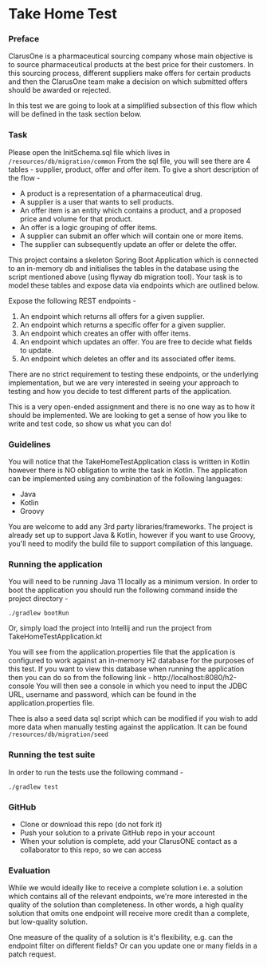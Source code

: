 # Take Home Test

### Preface

ClarusOne is a pharmaceutical sourcing company whose main objective is to source pharmaceutical products at the best price for their customers. 
In this sourcing process, different suppliers make offers for certain products and then the ClarusOne team make a decision on which submitted offers should be awarded or rejected. 

In this test we are going to look at a simplified subsection of this flow which will be defined in the task section below. 

### Task

Please open the InitSchema.sql file which lives in `/resources/db/migration/common`
From the sql file, you will see there are 4 tables - supplier, product, offer and offer item.
To give a short description of the flow -
- A product is a representation of a pharmaceutical drug.
- A supplier is a user that wants to sell products.
- An offer item is an entity which contains a product, and a proposed price and volume for that product.
- An offer is a logic grouping of offer items.
- A supplier can submit an offer which will contain one or more items.
- The supplier can subsequently update an offer or delete the offer.

This project contains a skeleton Spring Boot Application which is connected to an in-memory db and initialises the tables in the database using the script mentioned above (using flyway db migration tool). Your task is to model these tables and expose data via endpoints which are outlined below.

Expose the following REST endpoints - 

1. An endpoint which returns all offers for a given supplier.
2. An endpoint which returns a specific offer for a given supplier.
3. An endpoint which creates an offer with offer items.
4. An endpoint which updates an offer. You are free to decide what fields to update.
5. An endpoint which deletes an offer and its associated offer items.

There are no strict requirement to testing these endpoints, or the underlying implementation, but we are very interested in seeing your approach to testing and how you decide to test different parts of the application.

This is a very open-ended assignment and there is no one way as to how it should be implemented.
We are looking to get a sense of how you like to write and test code, so show us what you can do! 

### Guidelines
You will notice that the TakeHomeTestApplication class is written in Kotlin however there is NO obligation to write the task in Kotlin.
The application can be implemented using any combination of the following languages:

- Java
- Kotlin
- Groovy

You are welcome to add any 3rd party libraries/frameworks. The project is already set up to support Java & Kotlin, however if you want to use Groovy, you'll need to modify the build file to support compilation of this language.

### Running the application

You will need to be running Java 11 locally as a minimum version.
In order to boot the application you should run the following command inside the project directory - 

```shell script
./gradlew bootRun
```

Or, simply load the project into Intellij and run the project from TakeHomeTestApplication.kt

You will see from the application.properties file that the application is configured to work against an in-memory H2 database for the purposes of this test.
If you want to view this database when running the application then you can do so from the following link - http://localhost:8080/h2-console
You will then see a console in which you need to input the JDBC URL, username and password, which can be found in the application.properties file. 

Thee is also a seed data sql script which can be modified if you wish to add more data when manually testing against the application. 
It can be found `/resources/db/migration/seed`

### Running the test suite

In order to run the tests use the following command - 

```shell script
./gradlew test
```

### GitHub
- Clone or download this repo (do not fork it)
- Push your solution to a private GitHub repo in your account
- When your solution is complete, add your ClarusONE contact as a collaborator to this repo, so we can access

### Evaluation

While we would ideally like to receive a complete solution i.e. a solution which contains all of the relevant endpoints, we're more interested in the quality of the solution than completeness. In other words, a high quality solution that omits one endpoint will receive more credit than a complete, but low-quality solution.

One measure of the quality of a solution is it's flexibility, e.g. can the endpoint filter on different fields? Or can you update one or many fields in a patch request.
